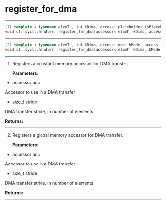 # register_for_dma

---

```cpp
(1) template < typename elemT , int kDims, access::placeholder isPlaceholder >
void cl::sycl::handler::register_for_dma(accessor< elemT, kDims, access::mode::read, access::target::global_buffer, isPlaceholder > &acc, size_t stride)
```

---

```cpp
(2) template < typename elemT , int kDims, access::mode kMode, access::placeholder isPlaceholder >
void cl::sycl::handler::register_for_dma(accessor< elemT, kDims, kMode, access::target::global_buffer, isPlaceholder > &acc, size_t stride)
```

---

1. Registers a constant memory accessor for DMA transfer. 

   **Parameters:**

  * accessor acc

   Accessor to use in a DMA transfer 

  * size_t stride

   DMA transfer stride, in number of elements 

   **Returns:** 

---

2. Registers a global memory accessor for DMA transfer. 

   **Parameters:**

  * accessor acc

   Accessor to use in a DMA transfer 

  * size_t stride

   DMA transfer stride, in number of elements 

   **Returns:** 

---

